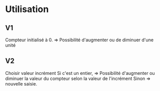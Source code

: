 # Utilisation

## V1

Compteur initialisé à 0.
=> Possibilité d'augmenter ou de diminuer d'une unité

## V2

Choisir valeur incrément
Si c'est un entier,
    => Possibilité d'augmenter ou diminuer la valeur du compteur
    selon la valeur de l'incrément
Sinon => nouvelle saisie.
